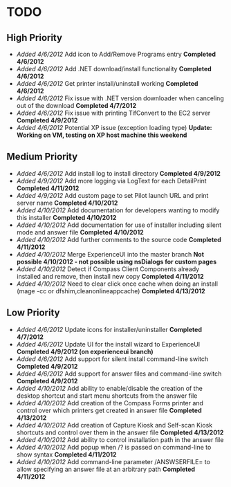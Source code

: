 TODO
====

## High Priority

* *Added 4/6/2012* Add icon to Add/Remove Programs entry **Completed 4/6/2012**
* *Added 4/6/2012* Add .NET download/install functionality **Completed 4/6/2012**
* *Added 4/6/2012* Get printer install/uninstall working **Completed 4/6/2012**
* *Added 4/6/2012* Fix issue with .NET version downloader when canceling out of the download **Completed 4/7/2012**
* *Added 4/6/2012* Fix issue with printing TifConvert to the EC2 server **Completed 4/9/2012**
* *Added 4/6/2012* Potential XP issue (exception loading type) **Update: Working on VM, testing on XP host machine this weekend**

## Medium Priority

* *Added 4/6/2012* Add install log to install directory **Completed 4/9/2012**
* *Added 4/9/2012* Add more logging via LogText for each DetailPrint **Completed 4/11/2012**
* *Added 4/9/2012* Add custom page to set Pilot launch URL and print server name **Completed 4/10/2012**
* *Added 4/10/2012* Add documentation for developers wanting to modify this installer **Completed 4/10/2012**
* *Added 4/10/2012* Add documentation for use of installer including silent mode and answer file **Completed 4/10/2012**
* *Added 4/10/2012* Add further comments to the source code **Completed 4/11/2012**
* *Added 4/10/2012* Merge ExperienceUI into the master branch **Not possible 4/10/2012 - not possible using nsDialogs for custom pages**
* *Added 4/10/2012* Detect if Compass Client Components already installed and remove, then install new copy **Completed 4/11/2012**
* *Added 4/10/2012* Need to clear click once cache when doing an install (mage -cc or dfshim,cleanonlineappcache) **Completed 4/13/2012**

## Low Priority

* *Added 4/6/2012* Update icons for installer/uninstaller **Completed 4/7/2012**
* *Added 4/6/2012* Update UI for the install wizard to ExperienceUI **Completed 4/9/2012 (on experienceui branch)**
* *Added 4/6/2012* Add support for silent install command-line switch **Completed 4/9/2012**
* *Added 4/6/2012* Add support for answer files and command-line switch **Completed 4/9/2012**
* *Added 4/10/2012* Add ability to enable/disable the creation of the desktop shortcut and start menu shortcuts from the answer file
* *Added 4/10/2012* Add creation of the Compass Forms printer and control over which printers get created in answer file **Completed 4/13/2012**
* *Added 4/10/2012* Add creation of Capture Kiosk and Self-scan Kiosk shortcuts and control over them in the answer file **Completed 4/13/2012**
* *Added 4/10/2012* Add ability to control installation path in the answer file
* *Added 4/10/2012* Add popup when /? is passed on command-line to show syntax **Completed 4/11/2012**
* *Added 4/10/2012* Add command-line parameter /ANSWSERFILE= to allow specifying an answer file at an arbitrary path **Completed 4/11/2012**
